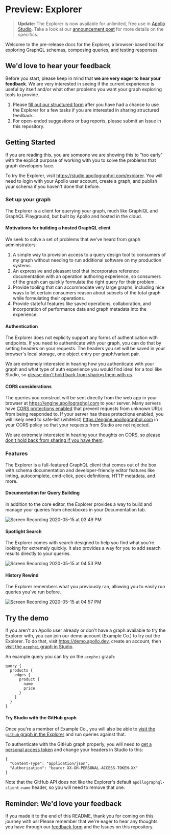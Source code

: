 # Preview: Explorer

> **Update:** The Explorer is now available for unlimited, free use in [Apollo Studio](https://studio.apollographql.com). Take a look at our [announcement post](https://www.apollographql.com/blog/introducing-the-apollo-explorer/) for more details on the specifics.

Welcome to the pre-release docs for the Explorer, a browser-based tool for exploring GraphQL schemas, composing queries, and testing responses.

## We'd love to hear your feedback

Before you start, please keep in mind that **we are very eager to hear your feedback**. We are very interested in seeing if the current experience is useful by itself and/or what other problems you want your graph exploring tools to provide.

1. Please [fill out our structured form](https://forms.gle/hhfA72JPC3fw43Wx5) after you have had a chance to use the Explorer for a few tasks if you are interested in sharing structured feedback.
2. For open-ended suggestions or bug reports, please submit an Issue in this repository.

## Getting Started

If you are reading this, you are someone we are showing this to "too early" with the explicit purpose of working with you to solve the problems that graph developers face.

To try the Explorer, visit <https://studio.apollographql.com/explorer>. You will need to login with your Apollo user account, create a graph, and publish your schema if you haven't done that before.

### Set up your graph

The Explorer is a client for querying your graph, much like GraphiQL and GraphQL Playground, but built by Apollo and hosted in the cloud.

#### Motivations for building a hosted GraphQL client

We seek to solve a set of problems that we've heard from graph administrators:

1. A simple way to provision access to a query design tool to consumers of my graph without needing to run additional software on my production systems.
2. An expressive and pleasant tool that incorporates reference documentation with an operation authoring experience, so consumers of the graph can quickly formulate the right query for their problem.
3. Provide tooling that can accommodate very large graphs, including nice ways to let certain consumers reason about subsets of the total graph while formulating their operations.
4. Provide stateful features like saved operations, collaboration, and incorporation of performance data and graph metadata into the experience.

#### Authentication

The Explorer does not explicity support any forms of authentication with endpoints. If you need to authenticate with your graph, you can do that by setting headers on your requests. The headers you set will be saved in your browser's local storage, one object entry per graph/variant pair.

We are extremely interested in hearing how you authenticate with your graph and what type of auth experience you would find ideal for a tool like Studio, so [please don't hold back from sharing them with us](https://forms.gle/hhfA72JPC3fw43Wx5).

#### CORS considerations

The queries you construct will be sent directly from the web app in your browser at https://engine.apollographql.com to your server. Many servers have [CORS protections enabled](https://developer.mozilla.org/en-US/docs/Web/HTTP/CORS) that prevent requests from unknown URLs from being responded to. If your server has these protections enabled, you will likely need to safe-list (whitelist) https://engine.apollographql.com in your CORS policy so that your requests from Studio are not rejected.

We are extremely interested in hearing your thoughts on CORS, so [please don't hold back from sharing if you have them](https://forms.gle/hhfA72JPC3fw43Wx5).

### Features

The Explorer is a full-featured GraphQL client that comes out of the box with schema documentation and developer-friendly editor features like linting, autocomplete, cmd-click, peek definitions, HTTP metadata, and more.

#### Documentation for Query Building

In addition to the core editor, the Explorer provides a way to build and manage your queries from checkboxes in your Documentation tab.

![Screen Recording 2020-05-15 at 03 49 PM](https://user-images.githubusercontent.com/5922187/82102248-d126ee00-96c3-11ea-8c06-51e846112f5e.gif)

#### Spotlight Search

The Explorer comes with search designed to help you find what you're looking for extremely quickly. It also provides a way for you to add search results directly to your queries.

![Screen Recording 2020-05-15 at 04 53 PM](https://user-images.githubusercontent.com/5922187/82104685-a725f980-96cc-11ea-8b90-830c94ebfcb9.gif)

#### History Rewind

The Explorer remembers what you previously ran, allowing you to easily run queries you've run before.

![Screen Recording 2020-05-15 at 04 57 PM](https://user-images.githubusercontent.com/5922187/82104824-36331180-96cd-11ea-9a40-28ddbd1b7a06.gif)

## Try the demo

If you aren't an Apollo user already or don't have a graph available to try the Explorer with, you can join our demo account (Example Co.) to try out the Explorer. To do that, visit <https://demo.apollo.dev>, create an account, then [visit the `acephei` graph in Studio](https://studio.apollographql.com/studio/acephei?schemaTag=production).

An example query you can try on the `acephei` graph:

```
query {
  products {
    edges {
      product {
        name
        price
      }
    }
  }
}
```

#### Try Studio with the GitHub graph

Once you're a member of Example Co., you will also be able to [visit the `github` graph in the Explorer](https://studio.apollographql.com//graph/github/explorer) and run queries against that.

To authenticate with the GitHub graph properly, you will need to [get a personal access token](https://github.com/settings/tokens) and change your headers in Studio to this:

```
{
  "Content-Type": "application/json",
  "Authorization": "bearer XX-GH-PERSONAL-ACCESS-TOKEN-XX"
}
```

Note that the GitHub API does not like the Explorer's default `apollographql-client-name` header, so you will need to remove that one.

## Reminder: We'd love your feedback

If you made it to the end of this README, thank you for coming on this journey with us! Please remember that we're eager to hear any thoughts you have through our [feedback form](https://forms.gle/hhfA72JPC3fw43Wx5) and the Issues on this repository.
